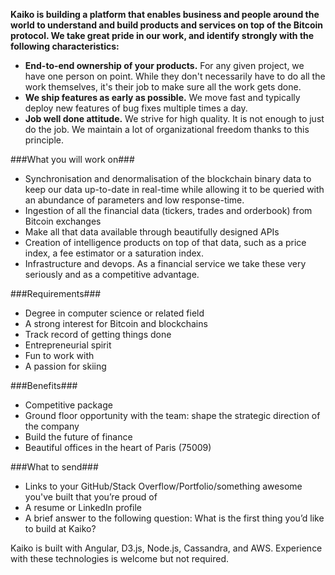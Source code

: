 __Kaiko is building a platform that enables business and people around the world to understand and build products and services on top of the Bitcoin protocol. We take great pride in our work, and identify strongly with the following characteristics:__

- __End-to-end ownership of your products.__ For any given project, we have one person on point. While they don't necessarily have to do all the work themselves, it's their job to make sure all the work gets done.
- __We ship features as early as possible.__ We move fast and typically deploy new features of bug fixes multiple times a day.
- __Job well done attitude.__ We strive for high quality. It is not enough to just do the job. We maintain a lot of organizational freedom thanks to this principle.

###What you will work on###
- Synchronisation and denormalisation of the blockchain binary data to keep our data up-to-date in real-time while allowing it to be queried with an abundance of parameters and low response-time.
- Ingestion of all the financial data (tickers, trades and orderbook) from Bitcoin exchanges
- Make all that data available through beautifully designed APIs
- Creation of intelligence products on top of that data, such as a price index, a fee estimator or a saturation index.
- Infrastructure and devops. As a financial service we take these very seriously and as a competitive advantage.

###Requirements###
- Degree in computer science or related field
- A strong interest for Bitcoin and blockchains
- Track record of getting things done
- Entrepreneurial spirit
- Fun to work with
- A passion for skiing

###Benefits###
- Competitive package
- Ground floor opportunity with the team: shape the strategic direction of the company
- Build the future of finance
- Beautiful offices in the heart of Paris (75009)

###What to send###
- Links to your GitHub/Stack Overflow/Portfolio/something awesome you've built that you’re proud of
- A resume or LinkedIn profile
- A brief answer to the following question: What is the first thing you’d like to build at Kaiko?

Kaiko is built with Angular, D3.js, Node.js, Cassandra, and AWS. Experience with these technologies is welcome but not required.

